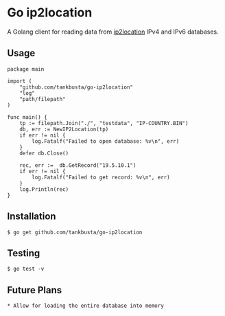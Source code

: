 # Go ip2location

A Golang client for reading data from [ip2location](https://github.com/tankbusta/go-ip2location) IPv4 and IPv6 databases.

## Usage

    package main
    
    import (
        "github.com/tankbusta/go-ip2location"
        "log"
        "path/filepath"
    )
    
    func main() {
        tp := filepath.Join("./", "testdata", "IP-COUNTRY.BIN")
        db, err := NewIP2Location(tp)
        if err != nil {
            log.Fatalf("Failed to open database: %v\n", err)
        }
        defer db.Close()

        rec, err :=  db.GetRecord("19.5.10.1")
        if err != nil {
            log.Fatalf("Failed to get record: %v\n", err)
        }
        log.Println(rec)
    }

## Installation

    $ go get github.com/tankbusta/go-ip2location
   
## Testing

    $ go test -v

## Future Plans

    * Allow for loading the entire database into memory
